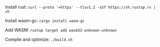 Install rust: `curl --proto '=https' --tlsv1.2 -sSf https://sh.rustup.rs | sh`

Install wasm-gc: `cargo install wasm-gc`

Add WASM: `rustup target add wasm32-unknown-unknown`

Compile and optimize: `./build.sh`

